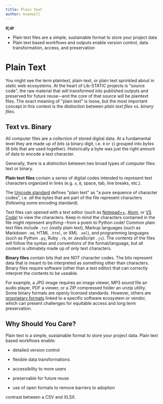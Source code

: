 ```yaml
---
title: Plain Text
author: evanwill
---
```


***tl;dr***

- Plain text files are a simple, sustainable format to store your project data
- Plain text based workflows and outputs enable version control, data transformation, access, and preservation

# Plain Text

You might see the term plaintext, plain-text, or plain text sprinkled about in static web ecosystems. 
At the heart of Lib-STATIC projects is "source code", the raw material that will transformed into published outputs and preserved for future reuse--and the core of that source will be plaintext files.
The exact meaning of "plain text" is loose, but the most important concept in this context is the distinction between *plain text files* vs. *binary files*.

## Text vs. Binary

All computer files are a collection of stored digital data. 
At a fundamental level they are made up of *bits* (a binary digit, i.e. `0` or `1`) grouped into *bytes* (8 bits that are used together).
Historically a byte was just the right amount of data to encode a text character.

Generally, there is a distinction between two broad types of computer files: text or binary.

**Plain text files** contain a series of digital codes intended to represent text characters organized in lines (e.g. `a`, `B`, space, tab, line breaks, etc.).

The [Unicode standard](https://www.unicode.org/) defines "plain text" as "a pure sequence of character codes", i.e. *all* the bytes that are part of the file represent characters (following some encoding standard).

Text files can opened with a text editor (such as [Notepad++](https://notepad-plus-plus.org/), [Atom](https://atom.io/), or [VS Code](https://code.visualstudio.com/)) to view the characters.
Keep in mind the characters contained in the file might represent anything--from a poem to Python code!
Common plain text files include `.txt` (*really* plain text), Markup languages (such as Markdown `.md`, HTML `.html`, or XML `.xml`), and programming languages (such as Python `.py`, Ruby `.rb`, or JavaScript `.js`).
The contents of the files will follow the syntax and conventions of the format/language, but all content is ultimately made up of *only* text characters.

**Binary files** contain bits that are *NOT* character codes. 
The bits represent data that is meant to be interpreted as something other than characters.
Binary files require software (other than a text editor) that can correctly interpret the contents to be useable.

For example, a JPG image requires an image viewer, MP3 sound file an audio player, PDF a viewer, or a ZIP compressed folder an unzip utility.
Some binary formats are openly licensed standards.
However, others are [proprietary formats](https://en.wikipedia.org/wiki/Proprietary_software) linked to a specific software ecosystem or vendor, which can present challenges for equitable access and long term preservation.  

## Why Should You Care?

Plain text is a simple, sustainable format to store your project data.
Plain text based workflows enable:

- detailed version control
- flexible data transformations
- accessibility to more users
- preservable for future reuse

- use of open formats to remove barriers to adoption

contrast between a CSV and XLSX.
